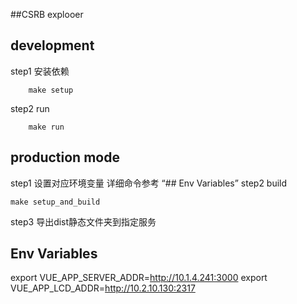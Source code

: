 
##CSRB explooer

## development
step1 安装依赖
```
 	make setup
```
step2 run
```
	make run
```

## production mode
step1 设置对应环境变量  详细命令参考 “## Env Variables”
step2 build
```
make setup_and_build
```
step3 导出dist静态文件夹到指定服务

## Env Variables
export VUE_APP_SERVER_ADDR=http://10.1.4.241:3000
export VUE_APP_LCD_ADDR=http://10.2.10.130:2317

